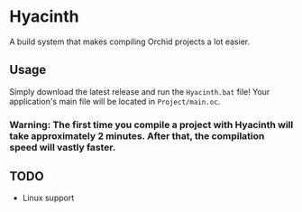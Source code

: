 # Hyacinth

A build system that makes compiling Orchid projects a lot easier.

## Usage

Simply download the latest release and run the `Hyacinth.bat` file! Your application's main file will be located in `Project/main.oc`.

### Warning: The first time you compile a project with Hyacinth will take approximately 2 minutes. After that, the compilation speed will vastly faster.

## TODO

* Linux support
